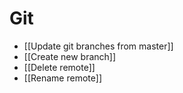 # Git

- [[Update git branches from master]]
- [[Create new branch]]
- [[Delete remote]]
- [[Rename remote]]